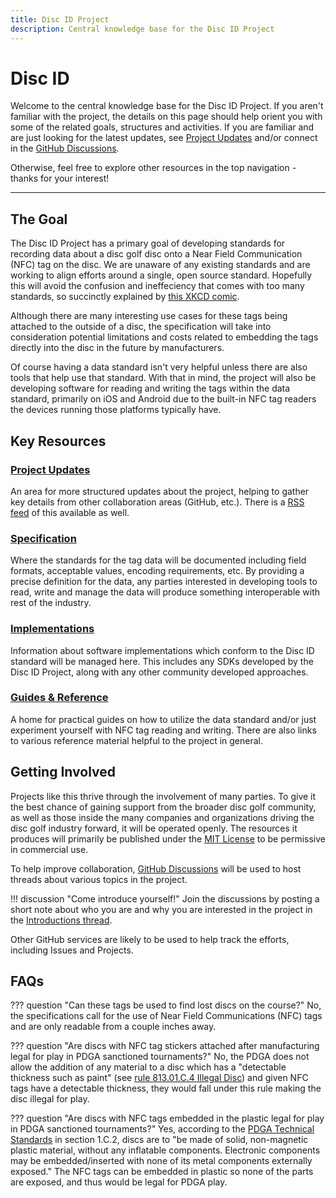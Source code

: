 ```yaml
---
title: Disc ID Project
description: Central knowledge base for the Disc ID Project
---
```



# Disc ID

Welcome to the central knowledge base for the Disc ID Project. If you aren't familiar with the project, the details on this page should help orient you with some of the related goals, structures and activities. If you are familiar and are just looking for the latest updates, see [Project Updates](project-updates/index.md) and/or connect in the [GitHub Discussions](https://discussions.discid.org).

Otherwise, feel free to explore other resources in the top navigation - thanks for your interest!

---

## The Goal
The Disc ID Project has a primary goal of developing standards for recording data about a disc golf disc onto a Near Field Communication (NFC) tag on the disc. We are unaware of any existing standards and are working to align efforts around a single, open source standard. Hopefully this will avoid the confusion and ineffeciency that comes with too many standards, so succinctly explained by [this XKCD comic](https://xkcd.com/927/).

Although there are many interesting use cases for these tags being attached to the outside of a disc, the specification will take into consideration potential limitations and costs related to embedding the tags directly into the disc in the future by manufacturers.

Of course having a data standard isn't very helpful unless there are also tools that help use that standard. With that in mind, the project will also be developing software for reading and writing the tags within the data standard, primarily on iOS and Android due to the built-in NFC tag readers the devices running those platforms typically have.

## Key Resources

### [Project Updates](project-updates/index.md)
An area for more structured updates about the project, helping to gather key details from other collaboration areas (GitHub, etc.). There is a [RSS feed](feed_rss_created.xml) of this available as well.

### [Specification](specifications/disc-id.md)
Where the standards for the tag data will be documented including field formats, acceptable values, encoding requirements, etc. By providing a precise definition for the data, any parties interested in developing tools to read, write and manage the data will produce something interoperable with rest of the industry.

### [Implementations](implementations.md)
Information about software implementations which conform to the Disc ID standard will be managed here. This includes any SDKs developed by the Disc ID Project, along with any other community developed approaches.

### [Guides & Reference](guides-reference.md)
A home for practical guides on how to utilize the data standard and/or just experiment yourself with NFC tag reading and writing. There are also links to various reference material helpful to the project in general.

## Getting Involved
Projects like this thrive through the involvement of many parties. To give it the best chance of gaining support from the broader disc golf community, as well as those inside the many companies and organizations driving the disc golf industry forward, it will be operated openly. The resources it produces will primarily be published under the [MIT License](https://choosealicense.com/licenses/mit/) to be permissive in commercial use.

To help improve collaboration, [GitHub Discussions](https://discussions.discid.org) will be used to host threads about various topics in the project.

!!! discussion "Come introduce yourself!"
	Join the discussions by posting a short note about who you are and why you are interested in the project in the [Introductions thread](https://github.com/orgs/Disc-ID/discussions/1).

Other GitHub services are likely to be used to help track the efforts, including Issues and Projects.

## FAQs

??? question "Can these tags be used to find lost discs on the course?"
	No, the specifications call for the use of Near Field Communications (NFC) tags and are only readable from a couple inches away.

??? question "Are discs with NFC tag stickers attached after manufacturing legal for play in PDGA sanctioned tournaments?"
	No, the PDGA does not allow the addition of any material to a disc which has a "detectable thickness such as paint" (see [rule 813.01.C.4 Illegal Disc](https://www.pdga.com/rules/official-rules-disc-golf/81301)) and given NFC tags have a detectable thickness, they would fall under this rule making the disc illegal for play.

??? question "Are discs with NFC tags embedded in the plastic legal for play in PDGA sanctioned tournaments?"
	Yes, according to the [PDGA Technical Standards](https://www.pdga.com/files/pdga-technical-standards_2021-01-20_0.pdf) in section 1.C.2, discs are to "be made of solid, non-magnetic plastic material, without any inflatable components. Electronic components may be embedded/inserted with none of its metal components externally exposed." The NFC tags can be embedded in plastic so none of the parts are exposed, and thus would be legal for PDGA play.